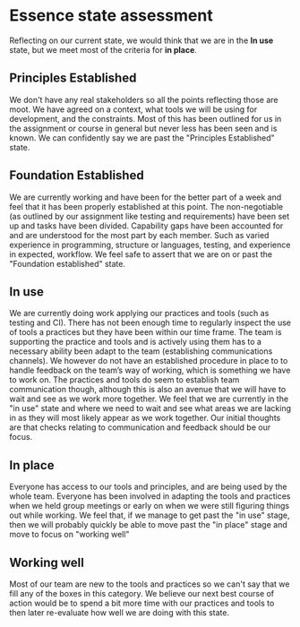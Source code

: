 # Essence state assessment
Reflecting on our current state, we would think that we are in the **In use** state, but we meet most of the criteria for **in place**. 

## Principles Established
We don't have any real stakeholders so all the points reflecting those are moot. We have agreed on a context, what tools we will be using for development, and the constraints. Most of this has been outlined for us in the assignment or course in general but never less has been seen and is known. We can confidently say we are past the "Principles Established" state. 

## Foundation Established
We are currently working and have been for the better part of a week and feel that it has been properly established at this point. The non-negotiable (as outlined by our assignment like testing and requirements) have been set up and tasks have been divided. Capability gaps have been accounted for and are understood for the most part by each member. Such as varied experience in programming, structure or languages, testing, and experience in expected, workflow. 
We feel safe to assert that we are on or past the "Foundation established" state.

## In use
We are currently doing work applying our practices and tools (such as testing and CI). There has not been enough time to regularly inspect the use of tools a practices but they have been within our time frame. The team is supporting the practice and tools and is actively using them has to a necessary ability been adapt to the team (establishing communications channels). We however do not have an established procedure in place to to handle feedback on the team’s way of working, which is something we have to work on. The practices and tools do seem to establish team communication though, although this is also an avenue that we will have to wait and see as we work more together. We feel that we are currently in the "in use" state and where we need to wait and see what areas we are lacking in as they will most likely appear as we work together. Our initial thoughts are that checks relating to communication and feedback should be our focus.

## In place
Everyone has access to our tools and principles, and are being used by the whole team. Everyone has been involved in adapting the tools and practices when we held group meetings or early on when we were still figuring things out while working. We feel that, if we manage to get past the "in use" stage, then we will probably quickly be able to move past the "in place" stage and move to focus on "working well"

## Working well
Most of our team are new to the tools and practices so we can't say that we fill any of the boxes in this category. We believe our next best course of action would be to spend a bit more time with our practices and tools to then later re-evaluate how well we are doing with this state.



